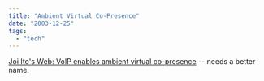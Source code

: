 ```yaml
---
title: "Ambient Virtual Co-Presence"
date: "2003-12-25"
tags: 
  - "tech"
---
```


[Joi Ito's Web: VoIP enables ambient virtual co-presence](http://joi.ito.com/archives/2003/12/24/voip_enables_ambient_virtual_copresence.html "Joi Ito's Web: VoIP enables ambient virtual co-presence") -- needs a better name.
